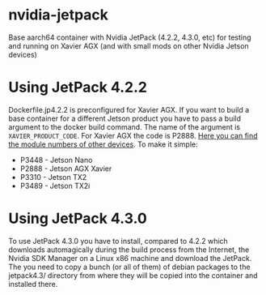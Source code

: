 # nvidia-jetpack
Base aarch64 container with Nvidia JetPack (4.2.2, 4.3.0, etc) for testing and running on Xavier AGX (and with small mods on other Nvidia Jetson devices)


# Using JetPack 4.2.2
Dockerfile.jp4.2.2 is preconfigured for Xavier AGX. If you want to build a base container for a different Jetson product you have to pass a build argument to the docker build command. The name of the argument is `XAVIER_PRODUCT_CODE`. For Xavier AGX the code is P2888. [Here you can find the module numbers of other devices](https://docs.nvidia.com/jetson/l4t/index.html).
To make it simple:
* P3448 - Jetson Nano 
* P2888 - Jetson AGX Xavier 
* P3310 - Jetson TX2 
* P3489 - Jetson TX2i 

# Using JetPack 4.3.0
To use JetPack 4.3.0 you have to install, compared to 4.2.2 which downloads automagically during the build process from the Internet, the Nvidia SDK Manager on a Linux x86 machine and download the JetPack. The you need to copy a bunch (or all of them) of debian packages to the jetpack4.3/ directory from where they will be copied into the container and installed there.
